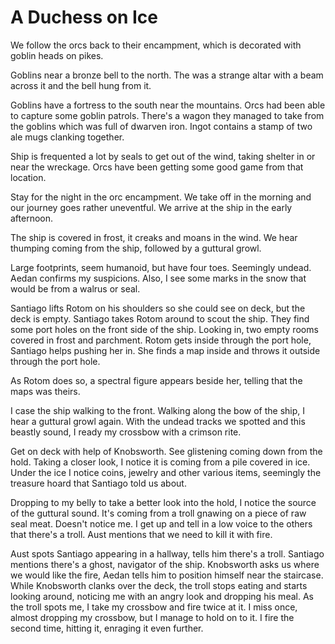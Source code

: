 # A Duchess on Ice
We follow the orcs back to their encampment, which is decorated with goblin heads on pikes.

Goblins near a bronze bell to the north. The was a strange altar with a beam across it and the bell hung from it.

Goblins have a fortress to the south near the mountains. Orcs had been able to capture some goblin patrols. There's a wagon they managed to take from the goblins which was full of dwarven iron. Ingot contains a stamp of two ale mugs clanking together.

Ship is frequented a lot by seals to get out of the wind, taking shelter in or near the wreckage. Orcs have been getting some good game from that location.

Stay for the night in the orc encampment. We take off in the morning and our journey goes rather uneventful. We arrive at the ship in the early afternoon.

The ship is covered in frost, it creaks and moans in the wind. We hear thumping coming from the ship, followed by a guttural growl.

Large footprints, seem humanoid, but have four toes. Seemingly undead. Aedan confirms my suspicions. Also, I see some marks in the snow that would be from a walrus or seal. 

Santiago lifts Rotom on his shoulders so she could see on deck, but the deck is empty. Santiago takes Rotom around to scout the ship. They find some port holes on the front side of the ship. Looking in, two empty rooms covered in frost and parchment. Rotom gets inside through the port hole, Santiago helps pushing her in. She finds a map inside and throws it outside through the port hole.

As Rotom does so, a spectral figure appears beside her, telling that the maps was theirs.

I case the ship walking to the front. Walking along the bow of the ship, I hear a guttural growl again. With the undead tracks we spotted and this beastly sound, I ready my crossbow with a crimson rite.

Get on deck with help of Knobsworth. See glistening coming down from the hold. Taking a closer look, I notice it is coming from a pile covered in ice. Under the ice I notice coins, jewelry and other various items, seemingly the treasure hoard that Santiago told us about.

Dropping to my belly to take a better look into the hold, I notice the source of the guttural  sound. It's coming from a troll gnawing on a piece of raw seal meat. Doesn't notice me. I get up and tell in a low voice to the others that there's a troll. Aust mentions that we need to kill it with fire.

Aust spots Santiago appearing in a hallway, tells him there's a troll. Santiago mentions there's a ghost, navigator of the ship. Knobsworth asks us where we would like the fire, Aedan tells him to position himself near the staircase. While Knobsworth clanks over the deck, the troll stops eating and starts looking around, noticing me with an angry look and dropping his meal. As the troll spots me, I take my crossbow and fire twice at it. I miss once, almost dropping my crossbow, but I manage to hold on to it. I fire the second time, hitting it, enraging it even further.

